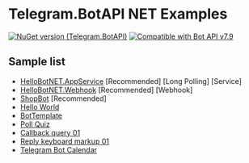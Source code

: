 # Telegram.BotAPI NET Examples

[![NuGet version (Telegram.BotAPI)](https://img.shields.io/nuget/v/Telegram.BotAPI?style=flat-square&logo=nuget)](https://www.nuget.org/packages/Telegram.BotAPI/)
[![Compatible with Bot API v7.9](https://img.shields.io/badge/Bot%20API%20version-v7.9-blue?style=flat-square)](https://core.telegram.org/bots/api#august-14-2024)

## Sample list

- [HelloBotNET.AppService](HelloBotNET.AppService) \[Recommended] \[Long Polling] \[Service]
- [HelloBotNET.Webhook](HelloBotNET.Webhook) \[Recommended] \[Webhook]
- [ShopBot](https://github.com/Eptagone/ShopBot) \[Recommended]
- [Hello World](Hello%20World/readme.md)
- [BotTemplate](BotTemplate/readme.md)
- [Poll Quiz](Poll%20Quiz%2001/readme.md)
- [Callback query 01](Callback%20query%20button%2001/readme.md)
- [Reply keyboard markup 01](ReplyKeyboardMarkup%2001/readme.md)
- [Telegram Bot Calendar](Telegram%20Calendar/readme.md)
